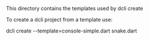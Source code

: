 This directory contains the templates used by dcli create

To create a dcli project from a template use:

dcli create --template=console-simple.dart snake.dart